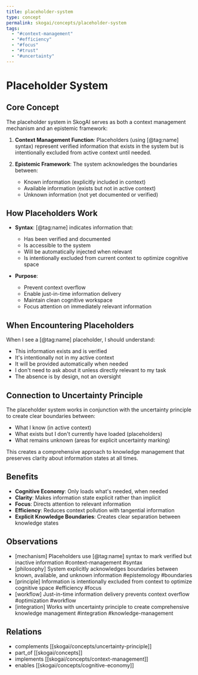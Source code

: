 ```yaml
---
title: placeholder-system
type: concept
permalink: skogai/concepts/placeholder-system
tags:
  - "#context-management"
  - "#efficiency"
  - "#focus"
  - "#trust"
  - "#uncertainty"
---
```


# Placeholder System

## Core Concept

The placeholder system in SkogAI serves as both a context management mechanism and an epistemic framework:

1. **Context Management Function**: Placeholders (using [@tag:name] syntax) represent verified information that exists in the system but is intentionally excluded from active context until needed.

2. **Epistemic Framework**: The system acknowledges the boundaries between:
   - Known information (explicitly included in context)
   - Available information (exists but not in active context)
   - Unknown information (not yet documented or verified)

## How Placeholders Work

- **Syntax**: [@tag:name] indicates information that:
  - Has been verified and documented
  - Is accessible to the system
  - Will be automatically injected when relevant
  - Is intentionally excluded from current context to optimize cognitive space

- **Purpose**:
  - Prevent context overflow
  - Enable just-in-time information delivery
  - Maintain clean cognitive workspace
  - Focus attention on immediately relevant information

## When Encountering Placeholders

When I see a [@tag:name] placeholder, I should understand:

- This information exists and is verified
- It's intentionally not in my active context
- It will be provided automatically when needed
- I don't need to ask about it unless directly relevant to my task
- The absence is by design, not an oversight

## Connection to Uncertainty Principle

The placeholder system works in conjunction with the uncertainty principle to create clear boundaries between:

- What I know (in active context)
- What exists but I don't currently have loaded (placeholders)
- What remains unknown (areas for explicit uncertainty marking)

This creates a comprehensive approach to knowledge management that preserves clarity about information states at all times.

## Benefits

- **Cognitive Economy**: Only loads what's needed, when needed
- **Clarity**: Makes information state explicit rather than implicit
- **Focus**: Directs attention to relevant information
- **Efficiency**: Reduces context pollution with tangential information
- **Explicit Knowledge Boundaries**: Creates clear separation between knowledge states

## Observations

- [mechanism] Placeholders use [@tag:name] syntax to mark verified but inactive information #context-management #syntax
- [philosophy] System explicitly acknowledges boundaries between known, available, and unknown information #epistemology #boundaries
- [principle] Information is intentionally excluded from context to optimize cognitive space #efficiency #focus
- [workflow] Just-in-time information delivery prevents context overflow #optimization #workflow
- [integration] Works with uncertainty principle to create comprehensive knowledge management #integration #knowledge-management

## Relations

- complements [[skogai/concepts/uncertainty-principle]]
- part_of [[skogai/concepts]]
- implements [[skogai/concepts/context-management]]
- enables [[skogai/concepts/cognitive-economy]]
